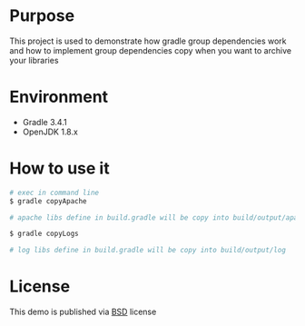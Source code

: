 # Purpose

This project is used to demonstrate how gradle group dependencies work and how to implement group dependencies copy when you want to archive your libraries


# Environment

* Gradle 3.4.1
* OpenJDK 1.8.x

# How to use it

```bash
# exec in command line
$ gradle copyApache

# apache libs define in build.gradle will be copy into build/output/apache 

$ gradle copyLogs

# log libs define in build.gradle will be copy into build/output/log 
```

# License

This demo is published via [BSD](http://www.linfo.org/bsdlicense.html) license
